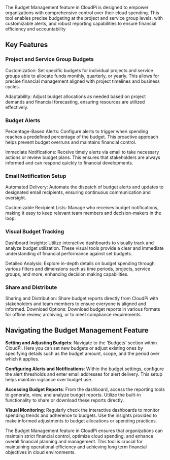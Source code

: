 The Budget Management feature in CloudPi is designed to empower organizations with 
comprehensive control over their cloud spending. This tool enables precise budgeting at the 
project and service group levels, with customizable alerts, and robust reporting capabilities 
to ensure financial efficiency and accountability

## Key Features 
### Project and Service Group Budgets              
Customization: Set specific budgets for individual projects and service groups able to 
allocate funds monthly, quarterly, or yearly. This allows for precise financial management 
aligned with project timelines and business cycles.

Adaptability: Adjust budget allocations as needed based on project demands and financial 
forecasting, ensuring resources are utilized effectively.

### Budget Alerts                                                                 
Percentage-Based Alerts: Configure alerts to trigger when spending reaches a predefined 
percentage of the budget. This proactive approach helps prevent budget overruns and 
maintains financial control.                       

Immediate Notifications: Receive timely alerts via email to take necessary actions or review 
budget plans. This ensures that stakeholders are always informed and can respond quickly 
to financial developments.

### Email Notification Setup
Automated Delivery: Automate the dispatch of budget alerts and updates to designated 
email recipients, ensuring continuous communication and oversight.

Customizable Recipient Lists: Manage who receives budget notifications, making it easy to 
keep relevant team members and decision-makers in the loop.

### Visual Budget Tracking
Dashboard Insights: Utilize interactive dashboards to visually track and analyze budget 
utilization. These visual tools provide a clear and immediate understanding of financial 
performance against set budgets.

Detailed Analysis: Explore in-depth details on budget spending through various filters and 
dimensions such as time periods, projects, service groups, and more, enhancing decision making capabilities.

### Share and Distribute
Sharing and Distribution: Share budget reports directly from CloudPi with stakeholders and 
team members to ensure everyone is aligned and informed.
Download Options: Download budget reports in various formats for offline review, 
archiving, or to meet compliance requirements.

## Navigating the Budget Management Feature

**Setting and Adjusting Budgets**: Navigate to the 'Budgets' section within CloudPi. Here you 
can set new budgets or adjust existing ones by specifying details such as the budget amount, 
scope, and the period over which it applies.

**Configuring Alerts and Notifications**: Within the budget settings, configure the alert 
thresholds and enter email addresses for alert delivery. This setup helps maintain vigilance 
over budget use.

**Accessing Budget Reports**: From the dashboard, access the reporting tools to generate, 
view, and analyze budget reports. Utilize the built-in functionality to share or download 
these reports directly.

**Visual Monitoring**: Regularly check the interactive dashboards to monitor spending trends 
and adherence to budgets. Use the insights provided to make informed adjustments to 
budget allocations or spending practices.

The Budget Management feature in CloudPi ensures that organizations can maintain strict 
financial control, optimize cloud spending, and enhance overall financial planning and 
management. This tool is crucial for maintaining operational efficiency and achieving long term financial objectives in cloud environments.
